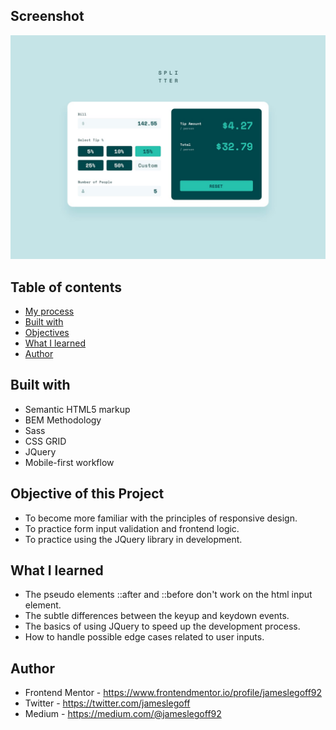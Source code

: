 ## Screenshot

![Alt text](/design/desktop-design-completed.jpg?raw=true)

## Table of contents
- [My process](#my-process)
- [Built with](#built-with)
- [Objectives](#objectives)
- [What I learned](#what-i-learned)
- [Author](#author)

## Built with

- Semantic HTML5 markup
- BEM Methodology
- Sass
- CSS GRID
- JQuery
- Mobile-first workflow

## Objective of this Project

- To become more familiar with the principles of responsive design.
- To practice form input validation and frontend logic.
- To practice using the JQuery library in development.

## What I learned

- The pseudo elements ::after and ::before don't work on the html input element. 
- The subtle differences between the keyup and keydown events. 
- The basics of using JQuery to speed up the development process. 
- How to handle possible edge cases related to user inputs.

## Author

- Frontend Mentor - https://www.frontendmentor.io/profile/jameslegoff92
- Twitter - https://twitter.com/jameslegoff
- Medium - https://medium.com/@jameslegoff92

